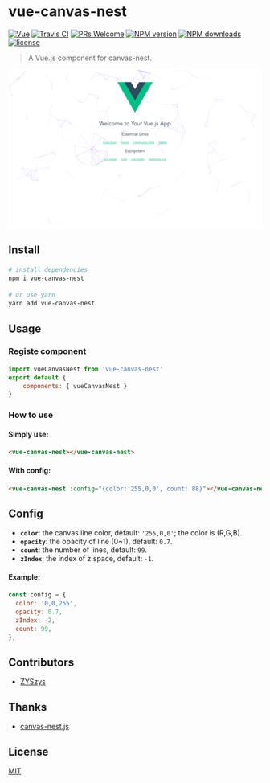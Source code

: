 # vue-canvas-nest

[![Vue](https://img.shields.io/badge/Vue-2.5-brightgreen.svg)](https://vuejs.org/)
[![Travis CI](https://travis-ci.org/ZYSzys/vue-canvas-nest.svg?branch=master)](https://travis-ci.org/ZYSzys/vue-canvas-nest)
[![PRs Welcome](https://img.shields.io/badge/PRs-welcome-brightgreen.svg?style=flat-square)](http://makeapullrequest.com)
[![NPM version](https://img.shields.io/npm/v/vue-canvas-nest.svg?style=flat)](https://npmjs.org/package/vue-canvas-nest)
[![NPM downloads](http://img.shields.io/npm/dm/vue-canvas-nest.svg?style=flat)](https://npmjs.org/package/vue-canvas-nest)
[![license](https://img.shields.io/github/license/ZYSzys/vue-canvas-nest.svg)](https://github.com/ZYSzys/vue-canvas-nest/blob/master/LICENSE)


> A Vue.js component for canvas-nest.

![screenshot](/screenshot.png)

## Install

``` bash
# install dependencies
npm i vue-canvas-nest

# or use yarn
yarn add vue-canvas-nest
```

## Usage

### Registe component
```js
import vueCanvasNest from 'vue-canvas-nest'
export default {
    components: { vueCanvasNest }
}

```

### How to use

#### Simply use:
```html
<vue-canvas-nest></vue-canvas-nest>
```

#### With config:
```html
<vue-canvas-nest :config="{color:'255,0,0', count: 88}"></vue-canvas-nest>
```

## Config

 - **`color`**: the canvas line color, default: `'255,0,0'`; the color is (R,G,B).
 - **`opacity`**: the opacity of line (0~1), default: `0.7`.
 - **`count`**: the number of lines, default: `99`.
 - **`zIndex`**: the index of z space, default: `-1`.

#### Example:
```js
const config = {
  color: '0,0,255',
  opacity: 0.7,
  zIndex: -2,
  count: 99,
};
```

## Contributors
- [ZYSzys](https://github.com/ZYSzys)

## Thanks
- [canvas-nest.js](https://github.com/hustcc/canvas-nest.js)

## License

[MIT](https://github.com/ZYSzys/vue-canvas-nest/blob/master/LICENSE).
